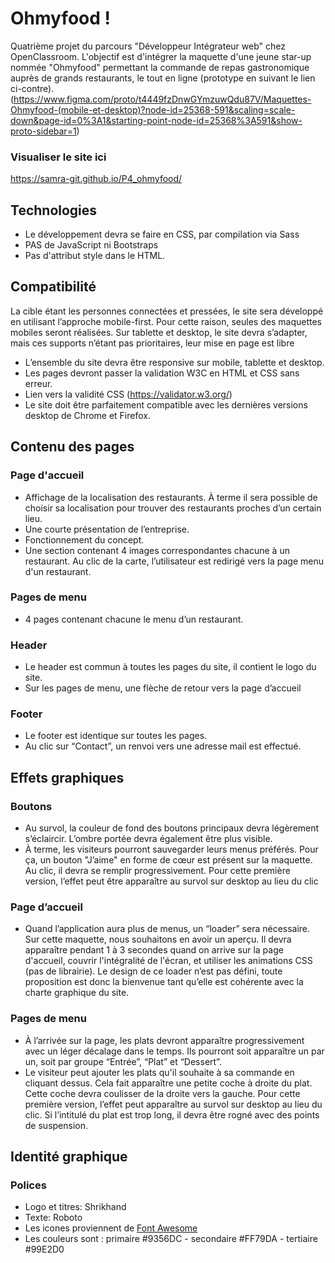 # Ohmyfood !
Quatrième projet du parcours "Développeur Intégrateur web" chez OpenClassroom.
L'objectif est d'intégrer la maquette d'une jeune star-up nommée "Ohmyfood" permettant la commande de repas gastronomique auprès de grands restaurants, le tout en ligne (prototype en suivant le lien ci-contre).
(https://www.figma.com/proto/t4449fzDnwGYmzuwQdu87V/Maquettes-Ohmyfood-(mobile-et-desktop)?node-id=25368-591&scaling=scale-down&page-id=0%3A1&starting-point-node-id=25368%3A591&show-proto-sidebar=1)

### Visualiser le site ici 
https://samra-git.github.io/P4_ohmyfood/

## Technologies
- Le développement devra se faire en CSS, par compilation via Sass
-  PAS de JavaScript ni Bootstraps
- Pas d'attribut style dans le HTML.


## Compatibilité
La cible étant les personnes connectées et pressées, le site sera développé en utilisant l’approche mobile-first. Pour cette raison, seules des maquettes mobiles seront réalisées. Sur tablette et desktop, le site devra s’adapter, mais ces supports n’étant pas prioritaires, leur mise en page est libre
- L’ensemble du site devra être responsive sur mobile, tablette et desktop.
- Les pages devront passer la validation W3C en HTML et CSS sans erreur.
- Lien vers la validité CSS (https://validator.w3.org/)
- Le site doit être parfaitement compatible avec les dernières versions desktop de Chrome et Firefox.


## Contenu des pages

### Page d'accueil
- Affichage de la localisation des restaurants. À terme il sera possible de choisir sa localisation pour trouver des restaurants proches d’un certain lieu.
- Une courte présentation de l’entreprise.
- Fonctionnement du concept.
- Une section contenant 4 images correspondantes chacune à un restaurant. Au clic de la carte, l’utilisateur est redirigé vers la page menu d'un restaurant.

### Pages de menu
- 4 pages contenant chacune le menu d’un restaurant.

### Header
- Le header est commun à toutes les pages du site, il contient le logo du site.
- Sur les pages de menu, une flèche de retour vers la page d’accueil

### Footer
- Le footer est identique sur toutes les pages.
- Au clic sur “Contact”, un renvoi vers une adresse mail est effectué.


## Effets graphiques
### Boutons
- Au survol, la couleur de fond des boutons principaux devra légèrement s’éclaircir. L’ombre portée devra également être plus visible.
- À terme, les visiteurs pourront sauvegarder leurs menus préférés. Pour ça, un bouton "J’aime" en forme de cœur est présent sur la maquette. Au clic, il devra se remplir progressivement. Pour cette première version, l’effet peut être apparaître au survol sur desktop au lieu du clic

### Page d’accueil
- Quand l’application aura plus de menus, un “loader” sera nécessaire. Sur cette maquette, nous souhaitons en avoir un aperçu. Il devra apparaître pendant 1 à 3 secondes quand on arrive sur la page d'accueil, couvrir l'intégralité de l'écran, et utiliser les animations CSS (pas de librairie). Le design de ce loader n’est pas défini, toute proposition est donc la bienvenue tant qu’elle est cohérente avec la charte graphique du site.

### Pages de menu
- À l’arrivée sur la page, les plats devront apparaître progressivement avec un léger décalage dans le temps. Ils pourront soit apparaître un par un, soit par groupe “Entrée”, “Plat” et “Dessert”. 
- Le visiteur peut ajouter les plats qu'il souhaite à sa commande en cliquant dessus. Cela fait apparaître une petite coche à droite du plat. Cette coche devra coulisser de la droite vers la gauche. Pour cette première version, l’effet peut apparaître au survol sur desktop au lieu du clic. Si l’intitulé du plat est trop long, il devra être rogné avec des points de suspension.

## Identité graphique
### Polices
- Logo et titres: Shrikhand
- Texte: Roboto
- Les icones proviennent de [Font Awesome](https://fontawesome.com/)
- Les couleurs sont : primaire #9356DC - secondaire #FF79DA - tertiaire #99E2D0


